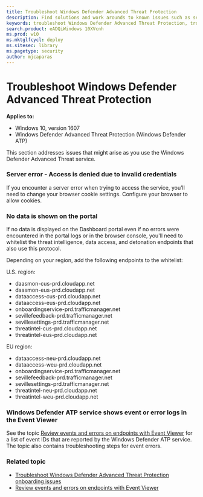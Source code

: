 ```yaml
---
title: Troubleshoot Windows Defender Advanced Threat Protection
description: Find solutions and work arounds to known issues such as server errors when trying to access the service.
keywords: troubleshoot Windows Defender Advanced Threat Protection, troubleshoot Windows ATP, server error, access denied, invalid credentials, no data, dashboard portal, whitelist, event viewer
search.product: eADQiWindows 10XVcnh
ms.prod: w10
ms.mktglfcycl: deploy
ms.sitesec: library
ms.pagetype: security
author: mjcaparas
---
```

# Troubleshoot Windows Defender Advanced Threat Protection

**Applies to:**

- Windows 10, version 1607
- Windows Defender Advanced Threat Protection (Windows Defender ATP)

This section addresses issues that might arise as you use the Windows Defender Advanced Threat service.

### Server error - Access is denied due to invalid credentials
If you encounter a server error when trying to access the service, you’ll need to change your browser cookie settings.
Configure your browser to allow cookies.

### No data is shown on the portal
If no data is displayed on the Dashboard portal even if no errors were encountered in the portal logs or in the browser console, you'll need to whitelist the threat intelligence, data access, and detonation endpoints that also use this protocol.

Depending on your region, add the following endpoints to the whitelist:

U.S. region:

- daasmon-cus-prd.cloudapp.net			
- daasmon-eus-prd.cloudapp.net			
- dataaccess-cus-prd.cloudapp.net			
- dataaccess-eus-prd.cloudapp.net			
- onboardingservice-prd.trafficmanager.net			
- sevillefeedback-prd.trafficmanager.net			
- sevillesettings-prd.trafficmanager.net			
- threatintel-cus-prd.cloudapp.net			
- threatintel-eus-prd.cloudapp.net			



EU region:

- dataaccess-neu-prd.cloudapp.net
- dataaccess-weu-prd.cloudapp.net
- onboardingservice-prd.trafficmanager.net
- sevillefeedback-prd.trafficmanager.net
- sevillesettings-prd.trafficmanager.net
- threatintel-neu-prd.cloudapp.net
- threatintel-weu-prd.cloudapp.net


### Windows Defender ATP service shows event or error logs in the Event Viewer

See the topic [Review events and errors on endpoints with Event Viewer](event-error-codes-windows-defender-advanced-threat-protection.md) for a list of event IDs that are reported by the Windows Defender ATP service. The topic also contains troubleshooting steps for event errors.


### Related topic
- [Troubleshoot Windows Defender Advanced Threat Protection onboarding issues](troubleshoot-onboarding-windows-defender-advanced-threat-protection.md)
- [Review events and errors on endpoints with Event Viewer](event-error-codes-windows-defender-advanced-threat-protection.md)
